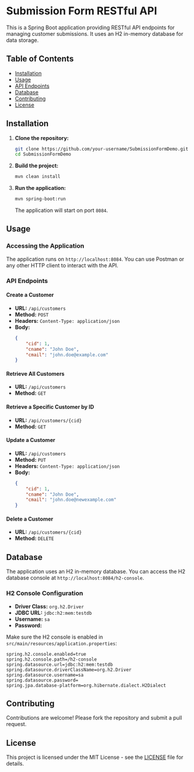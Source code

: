 # Submission Form RESTful API

This is a Spring Boot application providing RESTful API endpoints for managing customer submissions. It uses an H2 in-memory database for data storage.

## Table of Contents

- [Installation](#installation)
- [Usage](#usage)
- [API Endpoints](#api-endpoints)
- [Database](#database)
- [Contributing](#contributing)
- [License](#license)

## Installation

1. **Clone the repository:**
   ```bash
   git clone https://github.com/your-username/SubmissionFormDemo.git
   cd SubmissionFormDemo
   ```

2. **Build the project:**
   ```bash
   mvn clean install
   ```

3. **Run the application:**
   ```bash
   mvn spring-boot:run
   ```

   The application will start on port `8084`.

## Usage

### Accessing the Application

The application runs on `http://localhost:8084`. You can use Postman or any other HTTP client to interact with the API.

### API Endpoints

#### Create a Customer

- **URL:** `/api/customers`
- **Method:** `POST`
- **Headers:** `Content-Type: application/json`
- **Body:**
  ```json
  {
      "cid": 1,
      "cname": "John Doe",
      "cmail": "john.doe@example.com"
  }
  ```

#### Retrieve All Customers

- **URL:** `/api/customers`
- **Method:** `GET`

#### Retrieve a Specific Customer by ID

- **URL:** `/api/customers/{cid}`
- **Method:** `GET`

#### Update a Customer

- **URL:** `/api/customers`
- **Method:** `PUT`
- **Headers:** `Content-Type: application/json`
- **Body:**
  ```json
  {
      "cid": 1,
      "cname": "John Doe",
      "cmail": "john.doe@newexample.com"
  }
  ```

#### Delete a Customer

- **URL:** `/api/customers/{cid}`
- **Method:** `DELETE`

## Database

The application uses an H2 in-memory database. You can access the H2 database console at `http://localhost:8084/h2-console`.

### H2 Console Configuration

- **Driver Class:** `org.h2.Driver`
- **JDBC URL:** `jdbc:h2:mem:testdb`
- **Username:** `sa`
- **Password:** 

Make sure the H2 console is enabled in `src/main/resources/application.properties`:
```properties
spring.h2.console.enabled=true
spring.h2.console.path=/h2-console
spring.datasource.url=jdbc:h2:mem:testdb
spring.datasource.driverClassName=org.h2.Driver
spring.datasource.username=sa
spring.datasource.password=
spring.jpa.database-platform=org.hibernate.dialect.H2Dialect
```

## Contributing

Contributions are welcome! Please fork the repository and submit a pull request.

## License

This project is licensed under the MIT License - see the [LICENSE](LICENSE) file for details.
```
